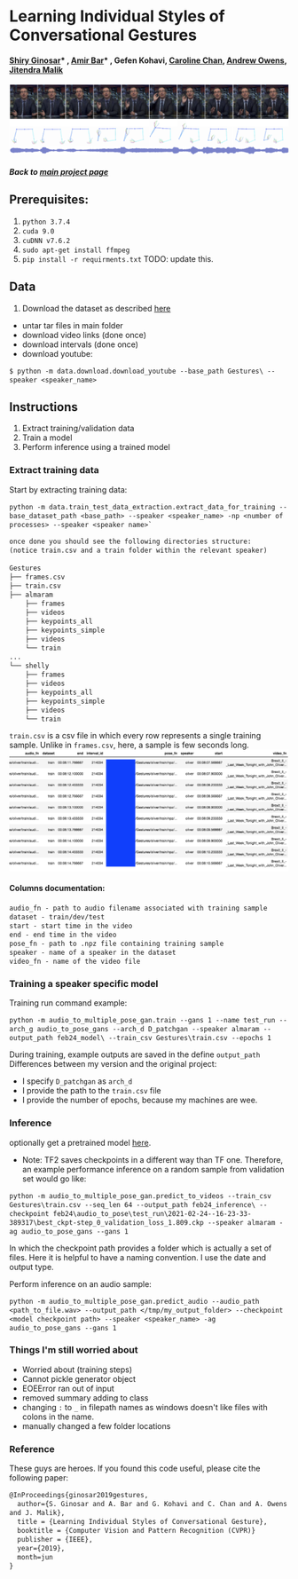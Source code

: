 # Learning Individual Styles of Conversational Gestures
#### [Shiry Ginosar](http://people.eecs.berkeley.edu/~shiry)* , [Amir Bar](http://amirbar.net)* , Gefen Kohavi, [Caroline Chan](https://www.csail.mit.edu/person/caroline-chan), [Andrew Owens](http://andrewowens.com/), [Jitendra Malik](https://people.eecs.berkeley.edu/~malik/)
![alt text](data/teaser_gan_oliver_041.png "")
##### Back to [main project page](https://people.eecs.berkeley.edu/~shiry/projects/speech2gesture/index.html)

## Prerequisites:
1. `python 3.7.4`
2. `cuda 9.0`
3. `cuDNN v7.6.2`
4. `sudo apt-get install ffmpeg`
5. `pip install -r requirments.txt`
TODO: update this. 

## Data
1. Download the dataset as described [here](data/dataset.md)
- untar tar files in main folder 
- download video links (done once)
- download intervals (done once)
- download youtube: 
```
$ python -m data.download.download_youtube --base_path Gestures\ --speaker <speaker_name>
```

## Instructions
1. Extract training/validation data
2. Train a model
3. Perform inference using a trained model


### Extract training data
Start by extracting training data:
```
python -m data.train_test_data_extraction.extract_data_for_training --base_dataset_path <base_path> --speaker <speaker_name> -np <number of processes> --speaker <speaker name>`
```

```
once done you should see the following directories structure:
(notice train.csv and a train folder within the relevant speaker)

Gestures
├── frames.csv
├── train.csv
├── almaram
    ├── frames
    ├── videos
    ├── keypoints_all
    ├── keypoints_simple
    ├── videos
    └── train
...
└── shelly
    ├── frames
    ├── videos
    ├── keypoints_all
    ├── keypoints_simple
    ├── videos
    └── train
```

`train.csv` is a csv file in which every row represents a single training sample. Unlike in `frames.csv`, here,  a sample is few seconds long.  
![alt text](data/train.png "")

#### Columns documentation:
```
audio_fn - path to audio filename associated with training sample
dataset - train/dev/test
start - start time in the video
end - end time in the video
pose_fn - path to .npz file containing training sample
speaker - name of a speaker in the dataset
video_fn - name of the video file
```



### Training a speaker specific model
Training run command example:
```
python -m audio_to_multiple_pose_gan.train --gans 1 --name test_run --arch_g audio_to_pose_gans --arch_d D_patchgan --speaker almaram --output_path feb24_model\ --train_csv Gestures\train.csv --epochs 1
```
During training, example outputs are saved in the define `output_path`
Differences between my version and the original project:
- I specify `D_patchgan` as `arch_d`
- I provide the path to the `train.csv` file
- I provide the number of epochs, because my machines are wee. 

### Inference
optionally get a pretrained model [here](https://drive.google.com/drive/folders/1qvvnfGwas8DUBrwD4DoBnvj8anjSLldZ). 
* Note: TF2 saves checkpoints in a different way than TF one. Therefore, an example performance inference on a random sample from validation set would go like: 

```
python -m audio_to_multiple_pose_gan.predict_to_videos --train_csv Gestures\train.csv --seq_len 64 --output_path feb24_inference\ --checkpoint feb24\audio_to_pose\test_run\2021-02-24--16-23-33-389317\best_ckpt-step_0_validation_loss_1.809.ckp --speaker almaram -ag audio_to_pose_gans --gans 1
```
In which the checkpoint path provides a folder which is actually a set of files.
Here it is helpful to have a naming convention. I use the date and output type. 

Perform inference on an audio sample:
```
python -m audio_to_multiple_pose_gan.predict_audio --audio_path <path_to_file.wav> --output_path </tmp/my_output_folder> --checkpoint <model checkpoint path> --speaker <speaker_name> -ag audio_to_pose_gans --gans 1

```

### Things I'm still worried about
- Worried about
(training steps)
- Cannot pickle generator object
- EOEError ran out of input 
- removed summary adding to class
- changing `:` to `_` in filepath names as windows doesn't like files with colons in the name. 
- manually changed a few folder locations 

### Reference
These guys are heroes. 
If you found this code useful, please cite the following paper:

```
@InProceedings{ginosar2019gestures,
  author={S. Ginosar and A. Bar and G. Kohavi and C. Chan and A. Owens and J. Malik},
  title = {Learning Individual Styles of Conversational Gesture},
  booktitle = {Computer Vision and Pattern Recognition (CVPR)}
  publisher = {IEEE},
  year={2019},
  month=jun
}
```
